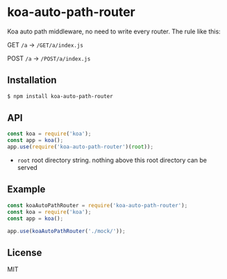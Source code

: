 # koa-auto-path-router

 Koa auto path middleware, no need to write every router. The rule like this:

GET `/a` -> `/GET/a/index.js`

POST `/a` -> `/POST/a/index.js`

## Installation

```bash
$ npm install koa-auto-path-router
```

## API

```js
const koa = require('koa');
const app = koa();
app.use(require('koa-auto-path-router')(root));
```

* `root` root directory string. nothing above this root directory can be served

## Example

```js
const koaAutoPathRouter = require('koa-auto-path-router');
const koa = require('koa');
const app = koa();

app.use(koaAutoPathRouter('./mock/'));

```

## License

  MIT
